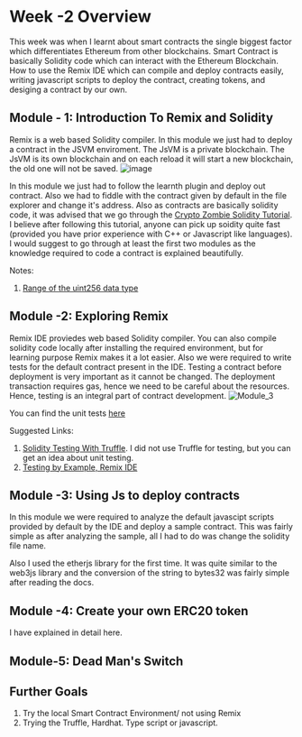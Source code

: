 # Week -2 Overview

This week was when I learnt about smart contracts the single biggest factor which differentiates Ethereum from other blockchains. Smart Contract is basically Solidity code which can interact with the Ethereum Blockchain. How to use the Remix IDE which can compile and deploy contracts easily, writing javascript scripts to deploy the contract, creating tokens, and desiging a contract by our own.


## Module - 1: Introduction To Remix and Solidity
Remix is a web based Solidity compiler. In this module we just had to deploy a contract in the JSVM enviroment. The JsVM is a private blockchain. The JsVM is its own blockchain and on each reload it will start a new blockchain, the old one will not be saved.
![image](https://user-images.githubusercontent.com/69690510/154492375-d8703053-a782-4c42-a48b-c9052438e7e5.png)

In this module we just had to follow the learnth plugin and deploy out contract. Also we had to fiddle with the contract given by default in the file explorer and change it's address. 
Also as contracts are basically solidity code, it was advised that we go through the [Crypto Zombie Solidity Tutorial](https://cryptozombies.io/). I believe after following this tutorial, anyone can pick up soidity quite fast (provided you have prior experience with C++ or Javascript like languages).
I would suggest to go through at least the first two modules as the knowledge required to code a contract is explained beautifully. 

Notes:
1. [Range of the uint256 data type](https://ethereum.stackexchange.com/questions/29946/what-is-uint256)

## Module -2: Exploring Remix
Remix IDE proviedes web based Solidity compiler. You can also compile solidity code locally after installing the required environment, but for learning purpose Remix makes it a lot easier.
Also we were required to write tests for the default contract present in the IDE. Testing a contract before deployment is very important as it cannot be changed. The deployment transaction requires gas, hence we need to be careful about the resources. Hence, testing is an integral part of contract development.
![Module_3](https://user-images.githubusercontent.com/69690510/154495822-e919a397-ef55-4a7d-9798-c13afa67bbd7.png)

You can find the unit tests [here](https://github.com/vibalijoshi/ETHWMN-Fellowship-2022/blob/main/Week_2/Module_2/1_Storage_test.sol)

Suggested Links:
1. [Solidity Testing With Truffle](https://www.youtube.com/watch?v=b2VInFwZmNw). I did not use Truffle for testing, but you can get an idea about unit testing.
2. [Testing by Example, Remix IDE](https://remix-ide.readthedocs.io/en/latest/unittesting_examples.html)


## Module -3: Using Js to deploy contracts
In this module we were required to analyze the default javascipt scripts provided by default by the IDE and deploy a sample contract. This was fairly simple as after analyzing the sample, all I had to do was change the solidity file name. 

Also I used the etherjs library for the first time. It was quite similar to the web3js library and the conversion of the string to bytes32 was fairly simple after reading the docs. 

## Module -4: Create your own ERC20 token

I have explained in detail here. 

## Module-5: Dead Man's Switch


## Further Goals
1. Try the local Smart Contract Environment/ not using Remix 
2. Trying the Truffle, Hardhat. Type script or javascript. 
